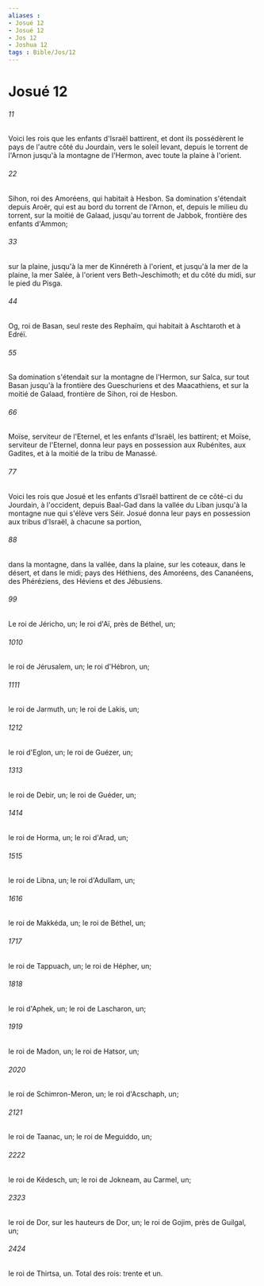 ```yaml
---
aliases : 
- Josué 12
- Josué 12
- Jos 12
- Joshua 12
tags : Bible/Jos/12
---
```


# Josué 12

###### 11
Voici les rois que les enfants d'Israël battirent, et dont ils possédèrent le pays de l'autre côté du Jourdain, vers le soleil levant, depuis le torrent de l'Arnon jusqu'à la montagne de l'Hermon, avec toute la plaine à l'orient.
###### 22
Sihon, roi des Amoréens, qui habitait à Hesbon. Sa domination s'étendait depuis Aroër, qui est au bord du torrent de l'Arnon, et, depuis le milieu du torrent, sur la moitié de Galaad, jusqu'au torrent de Jabbok, frontière des enfants d'Ammon;
###### 33
sur la plaine, jusqu'à la mer de Kinnéreth à l'orient, et jusqu'à la mer de la plaine, la mer Salée, à l'orient vers Beth-Jeschimoth; et du côté du midi, sur le pied du Pisga.
###### 44
Og, roi de Basan, seul reste des Rephaïm, qui habitait à Aschtaroth et à Edréï.
###### 55
Sa domination s'étendait sur la montagne de l'Hermon, sur Salca, sur tout Basan jusqu'à la frontière des Gueschuriens et des Maacathiens, et sur la moitié de Galaad, frontière de Sihon, roi de Hesbon.
###### 66
Moïse, serviteur de l'Eternel, et les enfants d'Israël, les battirent; et Moïse, serviteur de l'Eternel, donna leur pays en possession aux Rubénites, aux Gadites, et à la moitié de la tribu de Manassé.
###### 77
Voici les rois que Josué et les enfants d'Israël battirent de ce côté-ci du Jourdain, à l'occident, depuis Baal-Gad dans la vallée du Liban jusqu'à la montagne nue qui s'élève vers Séir. Josué donna leur pays en possession aux tribus d'Israël, à chacune sa portion,
###### 88
dans la montagne, dans la vallée, dans la plaine, sur les coteaux, dans le désert, et dans le midi; pays des Héthiens, des Amoréens, des Cananéens, des Phéréziens, des Héviens et des Jébusiens.
###### 99
Le roi de Jéricho, un; le roi d'Aï, près de Béthel, un;
###### 1010
le roi de Jérusalem, un; le roi d'Hébron, un;
###### 1111
le roi de Jarmuth, un; le roi de Lakis, un;
###### 1212
le roi d'Eglon, un; le roi de Guézer, un;
###### 1313
le roi de Debir, un; le roi de Guéder, un;
###### 1414
le roi de Horma, un; le roi d'Arad, un;
###### 1515
le roi de Libna, un; le roi d'Adullam, un;
###### 1616
le roi de Makkéda, un; le roi de Béthel, un;
###### 1717
le roi de Tappuach, un; le roi de Hépher, un;
###### 1818
le roi d'Aphek, un; le roi de Lascharon, un;
###### 1919
le roi de Madon, un; le roi de Hatsor, un;
###### 2020
le roi de Schimron-Meron, un; le roi d'Acschaph, un;
###### 2121
le roi de Taanac, un; le roi de Meguiddo, un;
###### 2222
le roi de Kédesch, un; le roi de Jokneam, au Carmel, un;
###### 2323
le roi de Dor, sur les hauteurs de Dor, un; le roi de Gojim, près de Guilgal, un;
###### 2424
le roi de Thirtsa, un. Total des rois: trente et un.
